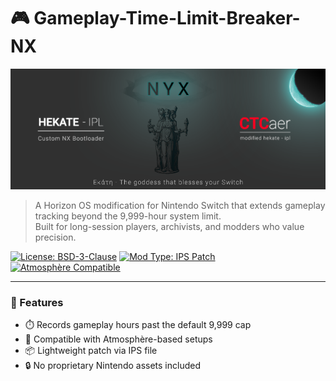 # 🎮 Gameplay-Time-Limit-Breaker-NX

![Mod Banner](Hekate%20Banner.png)

> A Horizon OS modification for Nintendo Switch that extends gameplay tracking beyond the 9,999-hour system limit.  
> Built for long-session players, archivists, and modders who value precision.

[![License: BSD-3-Clause](https://img.shields.io/badge/license-BSD--3--Clause-blue.svg)](LICENSE)
[![Mod Type: IPS Patch](https://img.shields.io/badge/mod-type%3A%20IPS%20patch-green)](#)
[![Atmosphère Compatible](https://img.shields.io/badge/Atmosphère-compatible-brightgreen)](#)

---

### 🔧 Features

- ⏱️ Records gameplay hours past the default 9,999 cap  
- 🧩 Compatible with Atmosphère-based setups  
- 📦 Lightweight patch via IPS file  
- 🔒 No proprietary Nintendo assets included
